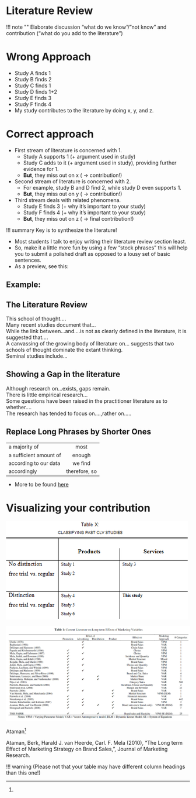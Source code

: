 # Literature Review

!!! note ""
      Elaborate discussion “what do we know”/”not know” and
      contribution (“what do you add to the literature”)

# Wrong Approach
  *  Study A finds 1
  *  Study B finds 2
  *  Study C finds 1
  *  Study D finds 1+2
  *  Study E finds 3
  *  Study F finds 4
  *  My study contributes to the literature by doing x, y,
    and z.


# Correct approach
  * First stream of literature is concerned with 1.
      * Study A supports 1 (+ argument used in study)
      * Study C adds to it (+ argument used in study),
        providing further evidence for 1.
      * **But**, they miss out on x ( -> contribution!)
  * Second stream of literature is concerned with 2.
      * For example, study B and D find 2, while study D
        even supports 1.
      * **But**, they miss out on y ( -> contribution!)
  * Third stream deals with related phenomena.
      * Study E finds 3 (+ why it’s important to your study)
      * Study F finds 4 (+ why it’s important to your study)
      * **But**, they miss out on z ( -> final contribution!)


!!! summary
    Key is to synthesize the literature!



* Most students I talk to enjoy writing their literature review section least.
* So, make it a little more fun by using a few “stock phrases” this will help you to submit a polished draft as opposed to a lousy set of basic sentences.
* As a preview, see this:<br/>

##  Example:

## The Literature Review
  This school of thought....<br/>
  Many recent studies document that...<br/>
  While the link between...and....is not as clearly defined in the literature, it is suggested that....<br/>
  A canvassing of the growing body of literature on... suggests that two schools of thought dominate the extant thinking.<br/>
  Seminal studies include...<br/>

## Showing a Gap in the literature
  Although research on...exists, gaps remain.<br/>
  There is little empirical research...<br/>
  Some questions have been raised in the practitioner literature as to whether....<br/>
  The research has tended to focus on....,rather on.....<br/>

## Replace Long Phrases by Shorter Ones

|                       |              | 
| :---------            | :------:     | 
| a majority of         | most         | 
|a sufficient amount of |enough        |
|according to our data  |we find       |
|accordingly            | therefore, so|


<!-- ![Literature Review](literature_review1.png)
![Showing  Gap in the Literature](literature_review2.png)
![Replace Long Phrases by Shorter Ones](literature_review3.png) -->


* More to be found [here ](tiu.nu/writing)

# Visualizing your contribution
![Visualizing your contribution](visualizing_contribution1.png)<br/>

![Visualizing your contribution](visualizing_contribution2.png)

Ataman[^1] 


[^1]:
Ataman, Berk, Harald J. van Heerde, Carl. F. Mela (2010), “The Long term Effect of Marketing Strategy on Brand Sales,”, Journal of Marketing Research.



!!! warning
    (Please not that your table may have different column headings than this one!)
